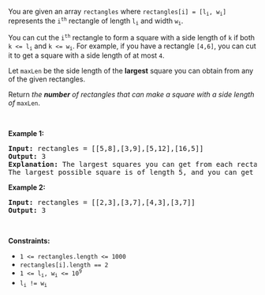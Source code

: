 <p>You are given an array <code>rectangles</code> where <code>rectangles[i] = [l<sub>i</sub>, w<sub>i</sub>]</code> represents the <code>i<sup>th</sup></code> rectangle of length <code>l<sub>i</sub></code> and width <code>w<sub>i</sub></code>.</p>

<p>You can cut the <code>i<sup>th</sup></code> rectangle to form a square with a side length of <code>k</code> if both <code>k &lt;= l<sub>i</sub></code> and <code>k &lt;= w<sub>i</sub></code>. For example, if you have a rectangle <code>[4,6]</code>, you can cut it to get a square with a side length of at most <code>4</code>.</p>

<p>Let <code>maxLen</code> be the side length of the <strong>largest</strong> square you can obtain from any of the given rectangles.</p>

<p>Return <em>the <strong>number</strong> of rectangles that can make a square with a side length of </em><code>maxLen</code>.</p>

<p>&nbsp;</p>
<p><strong class="example">Example 1:</strong></p>

<pre>
<strong>Input:</strong> rectangles = [[5,8],[3,9],[5,12],[16,5]]
<strong>Output:</strong> 3
<strong>Explanation:</strong> The largest squares you can get from each rectangle are of lengths [5,3,5,5].
The largest possible square is of length 5, and you can get it out of 3 rectangles.
</pre>

<p><strong class="example">Example 2:</strong></p>

<pre>
<strong>Input:</strong> rectangles = [[2,3],[3,7],[4,3],[3,7]]
<strong>Output:</strong> 3
</pre>

<p>&nbsp;</p>
<p><strong>Constraints:</strong></p>

<ul>
	<li><code>1 &lt;= rectangles.length &lt;= 1000</code></li>
	<li><code>rectangles[i].length == 2</code></li>
	<li><code>1 &lt;= l<sub>i</sub>, w<sub>i</sub> &lt;= 10<sup>9</sup></code></li>
	<li><code>l<sub>i</sub> != w<sub>i</sub></code></li>
</ul>